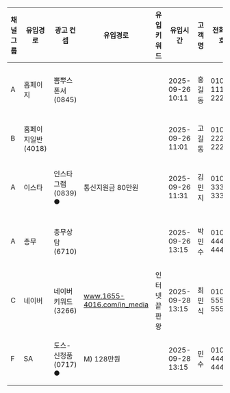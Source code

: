 | 채널그룹 | 유입경로 | 광고 컨셉 | 유입경로 | 유입키워드 | 유입시간 | 고객명 | 전화번호 | 배정상태 | 배정팀 | 배정일 | 진행상태 | 성별 | 연령 | 현재통신사 | 희망통신사 | 메모 |
|---------|---------|----------|----------|-----------|-----------|--------|-----------|----------|--------|--------|----------|------|------|-----------|-----------|------|
| A | 홈페이지 | 뽐뿌스폰서(0845) | | | 2025-09-26 10:11 | 홍길동 | 010-1111-2221 | 팀 배정 | 시흥영업팀 | 2025-09-26 | | | | | | |
| B | 홈페이지일반(4018) | | | | 2025-09-26 11:01 | 고길동 | 010-2222-2222 | 배정대기 | | | | | | | | |
| A | 이스타 | 인스타그램(0839) ● | 통신지원금 80만원 | | 2025-09-26 11:31 | 김민지 | 010-3333-3333 | 팀 배정 | 시흥영업팀 | 2025-09-26 | | | | | | |
| A | 총무 | 총무상담(6710) | | | 2025-09-26 13:15 | 박민수 | 010-4444-4444 | 상담원 배정 | 상담원배정 | 2025-09-26 | 진행중 | 남 | 20 | SK | SK | 법인신규 / 이전 설치 / 500+WiFi |
| C | 네이버 | 네이버 키워드(3266) | www.1655-4016.com/in_media | 인터넷끝판왕 | 2025-09-28 13:15 | 최민식 | 010-5555-5555 | 상담원 배정 | 시흥영업팀 | 2025-09-28 | 진행중 | | | | | |
| F | SA | 도스-신청품(0717) ● | M) 128만원 | | 2025-09-28 13:15 | 민수 | 010-4444-4444 | 중복배정X | | | | | | | | |